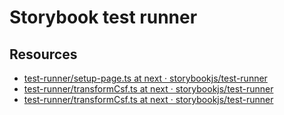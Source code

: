 # Storybook test runner

## Resources

- [test-runner/setup-page.ts at next · storybookjs/test-runner](https://github.com/storybookjs/test-runner/blob/next/src/setup-page.ts)
- [test-runner/transformCsf.ts at next · storybookjs/test-runner](https://github.com/storybookjs/test-runner/blob/next/src/csf/transformCsf.ts)
- [test-runner/transformCsf.ts at next · storybookjs/test-runner](https://github.com/storybookjs/test-runner/blob/next/src/csf/transformCsf.ts)
